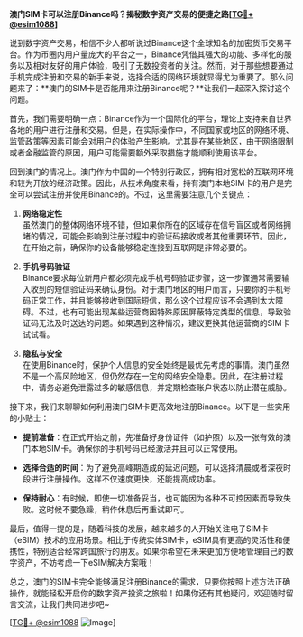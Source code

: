 **澳门SIM卡可以注册Binance吗？揭秘数字资产交易的便捷之路[[TG💪+ @esim1088](https://t.me/s/esim1088)]**

说到数字资产交易，相信不少人都听说过Binance这个全球知名的加密货币交易平台。作为币圈内用户量庞大的平台之一，Binance凭借其强大的功能、多样化的服务以及相对友好的用户体验，吸引了无数投资者的关注。然而，对于那些想要通过手机完成注册和交易的新手来说，选择合适的网络环境就显得尤为重要了。那么问题来了：**澳门的SIM卡是否能用来注册Binance呢？**让我们一起深入探讨这个问题。

首先，我们需要明确一点：Binance作为一个国际化的平台，理论上支持来自世界各地的用户进行注册和交易。但是，在实际操作中，不同国家或地区的网络环境、监管政策等因素可能会对用户的体验产生影响。尤其是在某些地区，由于网络限制或者金融监管的原因，用户可能需要额外采取措施才能顺利使用该平台。

回到澳门的情况上。澳门作为中国的一个特别行政区，拥有相对宽松的互联网环境和较为开放的经济政策。因此，从技术角度来看，持有澳门本地SIM卡的用户是完全可以尝试注册并使用Binance的。不过，这里需要注意几个关键点：

1. **网络稳定性**  
   虽然澳门的整体网络环境不错，但如果你所在的区域存在信号盲区或者网络拥堵的情况，可能会影响到注册过程中的验证码接收或者其他重要环节。因此，在开始之前，确保你的设备能够稳定连接到互联网是非常必要的。

2. **手机号码验证**  
   Binance要求每位新用户都必须完成手机号码验证步骤，这一步骤通常需要输入收到的短信验证码来确认身份。对于澳门地区的用户而言，只要你的手机号码正常工作，并且能够接收到国际短信，那么这个过程应该不会遇到太大障碍。不过，也有可能出现某些运营商因特殊原因屏蔽特定类型的信息，导致验证码无法及时送达的问题。如果遇到这种情况，建议更换其他运营商的SIM卡试试看。

3. **隐私与安全**  
   在使用Binance时，保护个人信息的安全始终是最优先考虑的事情。澳门虽然不是一个高风险地区，但仍然存在一定的网络安全隐患。因此，在注册过程中，请务必避免泄露过多的敏感信息，并定期检查账户状态以防止潜在威胁。

接下来，我们来聊聊如何利用澳门SIM卡更高效地注册Binance。以下是一些实用的小贴士：

- **提前准备**：在正式开始之前，先准备好身份证件（如护照）以及一张有效的澳门本地SIM卡。确保你的手机号码已经激活并且可以正常使用。
  
- **选择合适的时间**：为了避免高峰期造成的延迟问题，可以选择清晨或者深夜时段进行注册操作。这样不仅速度更快，还能提高成功率。

- **保持耐心**：有时候，即使一切准备妥当，也可能因为各种不可控因素而导致失败。这时候不要急躁，稍作休息后再重试即可。

最后，值得一提的是，随着科技的发展，越来越多的人开始关注电子SIM卡（eSIM）技术的应用场景。相比于传统实体SIM卡，eSIM具有更高的灵活性和便携性，特别适合经常跨国旅行的朋友。如果你希望在未来更加方便地管理自己的数字资产，不妨考虑一下eSIM解决方案哦！

总之，澳门的SIM卡完全能够满足注册Binance的需求，只要你按照上述方法正确操作，就能轻松开启你的数字资产投资之旅啦！如果你还有其他疑问，欢迎随时留言交流，让我们共同进步吧~

[[TG💪+ @esim1088](https://t.me/s/esim1088) ![Image](https://i.postimg.cc/4NQfJmqS/Snipaste-2025-05-13-00-14-12.png)]
